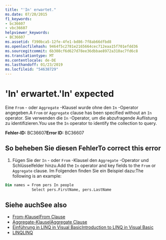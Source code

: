 ```yaml
---
title: "'In' erwartet."
ms.date: 07/20/2015
f1_keywords:
- bc36607
- vbc36607
helpviewer_keywords:
- BC36607
ms.assetid: f390bca5-12fe-4fe1-bd86-7f8ab66dfbd8
ms.openlocfilehash: 9464f5c2781e2165664cec712eaa15f701efdd36
ms.sourcegitcommit: 6b308cf6d627d78ee36dbbae8972a310ac7fd6c8
ms.translationtype: MT
ms.contentlocale: de-DE
ms.lasthandoff: 01/23/2019
ms.locfileid: "54638729"
---
```

# <a name="in-expected"></a><span data-ttu-id="c3621-102">'In' erwartet.</span><span class="sxs-lookup"><span data-stu-id="c3621-102">'In' expected</span></span>
<span data-ttu-id="c3621-103">Eine `From` - oder `Aggregate` -Klausel wurde ohne den `In` -Operator angegeben.</span><span class="sxs-lookup"><span data-stu-id="c3621-103">A `From` or `Aggregate` clause has been specified without an `In` operator.</span></span> <span data-ttu-id="c3621-104">Sie verwenden die `In` -Operator, um die abzufragende Auflistung zu identifizieren.</span><span class="sxs-lookup"><span data-stu-id="c3621-104">You use the `In` operator to identify the collection to query.</span></span>  
  
 <span data-ttu-id="c3621-105">**Fehler-ID:** BC36607</span><span class="sxs-lookup"><span data-stu-id="c3621-105">**Error ID:** BC36607</span></span>  
  
## <a name="to-correct-this-error"></a><span data-ttu-id="c3621-106">So beheben Sie diesen Fehler</span><span class="sxs-lookup"><span data-stu-id="c3621-106">To correct this error</span></span>  

1.  <span data-ttu-id="c3621-107">Fügen Sie der `In` - oder `From` -Klausel den `Aggregate` -Operator und Schlüsselfelder hinzu.</span><span class="sxs-lookup"><span data-stu-id="c3621-107">Add the `In` operator and key fields to the `From` or `Aggregate` clause.</span></span> <span data-ttu-id="c3621-108">Im Folgenden finden Sie ein Beispiel dazu:</span><span class="sxs-lookup"><span data-stu-id="c3621-108">The following is an example:</span></span>  

```vb  
Dim names = From pers In people   
            Select pers.FirstName, pers.LastName  
```  
  
## <a name="see-also"></a><span data-ttu-id="c3621-109">Siehe auch</span><span class="sxs-lookup"><span data-stu-id="c3621-109">See also</span></span>
- [<span data-ttu-id="c3621-110">From-Klausel</span><span class="sxs-lookup"><span data-stu-id="c3621-110">From Clause</span></span>](../../visual-basic/language-reference/queries/from-clause.md)
- [<span data-ttu-id="c3621-111">Aggregate-Klausel</span><span class="sxs-lookup"><span data-stu-id="c3621-111">Aggregate Clause</span></span>](../../visual-basic/language-reference/queries/aggregate-clause.md)
- [<span data-ttu-id="c3621-112">Einführung in LINQ in Visual Basic</span><span class="sxs-lookup"><span data-stu-id="c3621-112">Introduction to LINQ in Visual Basic</span></span>](../../visual-basic/programming-guide/language-features/linq/introduction-to-linq.md)
- [<span data-ttu-id="c3621-113">LINQ</span><span class="sxs-lookup"><span data-stu-id="c3621-113">LINQ</span></span>](../../visual-basic/programming-guide/language-features/linq/index.md)
